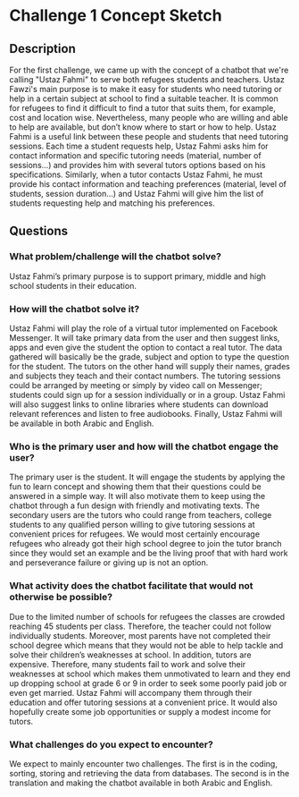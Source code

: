 # Challenge 1 Concept Sketch

## Description

For the first challenge, we came up with the concept of a chatbot that we're calling "Ustaz Fahmi" to serve both refugees students and teachers. Ustaz Fawzi's main purpose is to make it easy for students who need tutoring or help in a certain subject at school to find a suitable teacher. It is common for refugees to find it difficult to find a tutor that suits them, for example, cost and location wise. Nevertheless, many people who are willing and able to help are available, but don’t know where to start or how to help. Ustaz Fahmi is a useful link between these people and students that need tutoring sessions. Each time a student requests help, Ustaz Fahmi asks him for contact information and specific tutoring needs (material, number of sessions...) and provides him with several tutors options based on his specifications. Similarly, when a tutor contacts Ustaz Fahmi, he must provide his contact information and teaching preferences (material, level of students, session duration…) and Ustaz Fahmi will give him the list of students requesting help and matching his preferences.

## Questions

### What problem/challenge will the chatbot solve? 

Ustaz Fahmi’s primary purpose is to support primary, middle and high school students in their education. 

### How will the chatbot solve it? 

Ustaz Fahmi will play the role of a virtual tutor implemented on Facebook Messenger.  It will take primary data from the user and then suggest links, apps and even give the student the option to contact a real tutor. The data gathered will basically be the grade, subject and option to type the question for the student. The tutors on the other hand will supply their names, grades and subjects they teach and their contact numbers. The tutoring sessions could be arranged by meeting or simply by video call on Messenger; students could sign up for a session individually or in a group. Ustaz Fahmi will also suggest links to online libraries where students can download relevant references and listen to free audiobooks. Finally, Ustaz Fahmi will be available in both Arabic and English.

### Who is the primary user and how will the chatbot engage the user?

The primary user is the student. It will engage the students by applying the fun to learn concept and showing them that their questions could be answered in a simple way. It will also motivate them to keep using the chatbot through a fun design with friendly and motivating texts. The secondary users are the tutors who could range from teachers, college students to any qualified person willing to give tutoring sessions at convenient prices for refugees. We would most certainly encourage refugees who already got their high school degree to join the tutor branch since they would set an example and be the living proof that with hard work and perseverance failure or giving up is not an option.

### What activity does the chatbot facilitate that would not otherwise be possible? 

Due to the limited number of schools for refugees the classes are crowded reaching 45 students per class. Therefore, the teacher could not follow individually students. Moreover, most parents have not completed their school degree which means that they would not be able to help tackle and solve their children’s weaknesses at school. In addition, tutors are expensive. Therefore, many students fail to work and solve their weaknesses at school which makes them unmotivated to learn and they end up dropping school at grade 6 or 9 in order to seek some poorly paid job or even get married. Ustaz Fahmi will accompany them through their education and offer tutoring sessions at a convenient price. It would also hopefully create some job opportunities or supply a modest income for tutors.

### What challenges do you expect to encounter?

We expect to mainly encounter two challenges. The first is in the coding, sorting, storing and retrieving the data from databases. The second is in the translation and making the chatbot available in both Arabic and English.